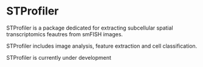 # STProfiler

STProfiler is a package dedicated for extracting subcellular spatial transcriptomics feautres from smFISH images. 

STProfiler includes image analysis, feature extraction and cell classification.

STProfiler is currently under development
